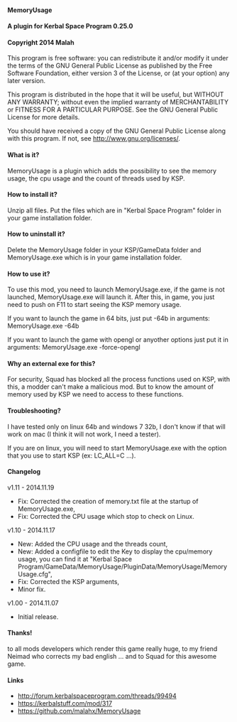 ﻿#### MemoryUsage
#### A plugin for Kerbal Space Program 0.25.0
#### Copyright 2014 Malah

This program is free software: you can redistribute it and/or modify
it under the terms of the GNU General Public License as published by
the Free Software Foundation, either version 3 of the License, or
(at your option) any later version.

This program is distributed in the hope that it will be useful,
but WITHOUT ANY WARRANTY; without even the implied warranty of
MERCHANTABILITY or FITNESS FOR A PARTICULAR PURPOSE.  See the
GNU General Public License for more details.

You should have received a copy of the GNU General Public License
along with this program.  If not, see <http://www.gnu.org/licenses/>. 
 

#### What is it?

MemoryUsage is a plugin which adds the possibility to see the memory usage, the cpu usage and the count of threads used by KSP.

#### How to install it?

Unzip all files. Put the files which are in "Kerbal Space Program" folder in your game installation folder.

#### How to uninstall it?

Delete the MemoryUsage folder in your KSP/GameData folder and MemoryUsage.exe which is in your game installation folder.

#### How to use it?

To use this mod, you need to launch MemoryUsage.exe, if the game is not launched, MemoryUsage.exe will launch it. After this, in game, you just need to push on F11 to start seeing the KSP memory usage.

If you want to launch the game in 64 bits, just put -64b in arguments: MemoryUsage.exe -64b

If you want to launch the game with opengl or anyother options just put it in arguments: MemoryUsage.exe -force-opengl

#### Why an external exe for this?

For security, Squad has blocked all the process functions used on KSP, with this, a modder can't make a malicious mod. 
But to know the amount of memory used by KSP we need to access to these functions.

#### Troubleshooting?

I have tested only on linux 64b and windows 7 32b, I don't know if that will work on mac (I think it will not work, I need a tester).

If you are on linux, you will need to start MemoryUsage.exe with the option that you use to start KSP (ex: LC_ALL=C ...).

#### Changelog

v1.11 - 2014.11.19
- Fix: Corrected the creation of memory.txt file at the startup of MemoryUsage.exe,
- Fix: Corrected the CPU usage which stop to check on Linux.

v1.10 - 2014.11.17
- New: Added the CPU usage and the threads count,
- New: Added a configfile to edit the Key to display the cpu/memory usage, you can find it at "Kerbal Space Program/GameData/MemoryUsage/PluginData/MemoryUsage/MemoryUsage.cfg",
- Fix: Corrected the KSP arguments,
- Minor fix.

v1.00 - 2014.11.07
- Initial release.

#### Thanks!

to all mods developers which render this game really huge,
to my friend Neimad who corrects my bad english ...
and to Squad for this awesome game.

#### Links

- http://forum.kerbalspaceprogram.com/threads/99494
- https://kerbalstuff.com/mod/317
- https://github.com/malahx/MemoryUsage
